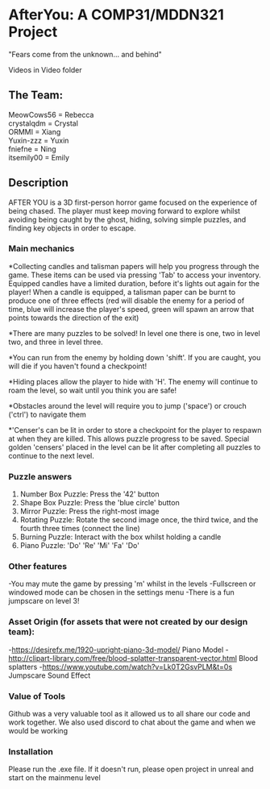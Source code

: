 # AfterYou: A COMP31/MDDN321 Project
"Fears come from the unknown... and behind"

Videos in Video folder

## The Team:
MeowCows56 = Rebecca <br />
crystalqdm = Crystal <br />
ORMMI = Xiang <br />
Yuxin-zzz = Yuxin <br />
fniefne = Ning <br />
itsemily00 = Emily <br />



## Description
AFTER YOU is a 3D first-person horror game focused on the experience of being chased. The player must keep moving forward to explore whilst avoiding being caught by the ghost, hiding, solving simple puzzles, and finding key objects in order to escape. 


### Main mechanics
*Collecting candles and talisman papers will help you progress through the game. These items can be used via pressing 'Tab' to access your inventory. Equipped candles have a limited duration, before it's lights out again for the player! When a candle is equipped, a talisman paper can be burnt to produce one of three effects (red will disable the enemy for a period of time, blue will increase the player's speed, green will spawn an arrow that points towards the direction of the exit)

*There are many puzzles to be solved! In level one there is one, two in level two, and three in level three.

*You can run from the enemy by holding down 'shift'. If you are caught, you will die if you haven't found a checkpoint!

*Hiding places allow the player to hide with 'H'. The enemy will continue to roam the level, so wait until you think you are safe!

*Obstacles around the level will require you to jump ('space') or crouch ('ctrl') to navigate them

*'Censer's can be lit in order to store a checkpoint for the player to respawn at when they are killed. This allows puzzle progress to be saved. Special golden 'censers' placed in the level can be lit after completing all puzzles to continue to the next level. 

### Puzzle answers
1. Number Box Puzzle: Press the '42' button
2. Shape Box Puzzle: Press the 'blue circle' button
3. Mirror Puzzle: Press the right-most image
4. Rotating Puzzle: Rotate the second image once, the third twice, and the fourth three times (connect the line)
5. Burning Puzzle: Interact with the box whilst holding a candle
6. Piano Puzzle: 'Do' 'Re' 'Mi' 'Fa' 'Do'


### Other features
-You may mute the game by pressing 'm' whilst in the levels
-Fullscreen or windowed mode can be chosen in the settings menu
-There is a fun jumpscare on level 3!

### Asset Origin (for assets that were not created by our design team):
-https://desirefx.me/1920-upright-piano-3d-model/ Piano Model
-http://clipart-library.com/free/blood-splatter-transparent-vector.html Blood splatters
-https://www.youtube.com/watch?v=Lk0T2GsvPLM&t=0s Jumpscare Sound Effect

### Value of Tools
Github was a very valuable tool as it allowed us to all share our code and work together. We also used discord to chat about the game and when we would be working 

### Installation
Please run the .exe file. If it doesn't run, please open project in unreal and start on the mainmenu level
